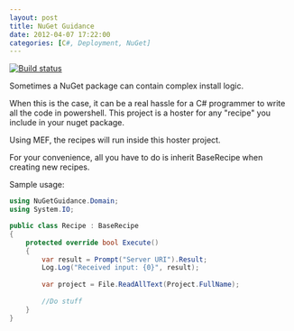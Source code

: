 ```yaml
---
layout: post
title: NuGet Guidance
date: 2012-04-07 17:22:00
categories: [C#, Deployment, NuGet]
---
```


[![Build status](https://ci.appveyor.com/api/projects/status/nivtc4h9ybci9yu6)](https://ci.appveyor.com/project/StevenThuriot/Nuget_Guidance)

Sometimes a NuGet package can contain complex install logic.

When this is the case, it can be a real hassle for a C# programmer to write all the code in powershell. 
This project is a hoster for any "recipe" you include in your nuget package. 

Using MEF, the recipes will run inside this hoster project.

For your convenience, all you have to do is inherit BaseRecipe when creating new recipes.


Sample usage:

```csharp
using NuGetGuidance.Domain;
using System.IO;

public class Recipe : BaseRecipe 
{
	protected override bool Execute()
	{
		var result = Prompt("Server URI").Result;
		Log.Log("Received input: {0}", result);
		
		var project = File.ReadAllText(Project.FullName);
		
		//Do stuff	
	}
}
```